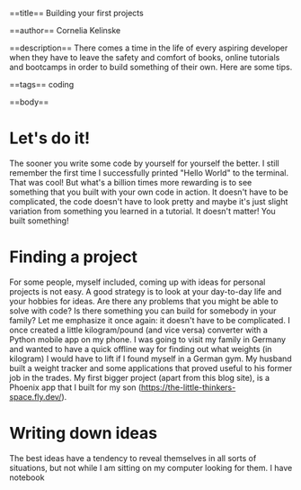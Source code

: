 ==title==
Building your first projects

==author==
Cornelia Kelinske

==description==
There comes a time in the life of every aspiring developer when they have to leave the safety and comfort of books, online tutorials and bootcamps in order to build something of their own. Here are some tips.


==tags==
coding

==body==

# Let's do it!

The sooner you write some code by yourself for yourself the better. I still remember the first time I successfully printed "Hello World" to the terminal. That was cool! But what's a billion times more rewarding is to see something that you built with your own code in action. It doesn't have to be complicated, the code doesn't have to look pretty and maybe it's just slight variation from something you learned in a tutorial. It doesn't matter! You built something! 


# Finding a project

For some people, myself included, coming up with ideas for personal projects is not easy. A good strategy is to look at your day-to-day life and your hobbies for ideas. Are there any problems that you might be able to solve with code? Is there something you can build for somebody in your family? Let me emphasize it once again: it doesn't have to be complicated. I once created a little kilogram/pound (and vice versa) converter with a Python mobile app on my phone. I was going to visit my family in Germany and wanted to have a quick offline way for finding out what weights (in kilogram) I would have to lift if I found myself in a German gym.
My husband built a weight tracker and some applications that proved useful to his former job in the trades. My first bigger project (apart from this blog site), is a Phoenix app that I built for my son (https://the-little-thinkers-space.fly.dev/).

# Writing down ideas

The best ideas have a tendency to reveal themselves in all sorts of situations, but not while I am sitting on my computer looking for them. I have notebook